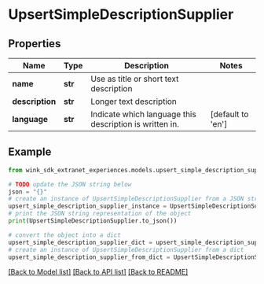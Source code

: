 # UpsertSimpleDescriptionSupplier


## Properties

Name | Type | Description | Notes
------------ | ------------- | ------------- | -------------
**name** | **str** | Use as title or short text description | 
**description** | **str** | Longer text description | 
**language** | **str** | Indicate which language this description is written in. | [default to 'en']

## Example

```python
from wink_sdk_extranet_experiences.models.upsert_simple_description_supplier import UpsertSimpleDescriptionSupplier

# TODO update the JSON string below
json = "{}"
# create an instance of UpsertSimpleDescriptionSupplier from a JSON string
upsert_simple_description_supplier_instance = UpsertSimpleDescriptionSupplier.from_json(json)
# print the JSON string representation of the object
print(UpsertSimpleDescriptionSupplier.to_json())

# convert the object into a dict
upsert_simple_description_supplier_dict = upsert_simple_description_supplier_instance.to_dict()
# create an instance of UpsertSimpleDescriptionSupplier from a dict
upsert_simple_description_supplier_from_dict = UpsertSimpleDescriptionSupplier.from_dict(upsert_simple_description_supplier_dict)
```
[[Back to Model list]](../README.md#documentation-for-models) [[Back to API list]](../README.md#documentation-for-api-endpoints) [[Back to README]](../README.md)


